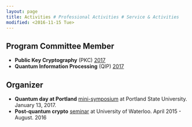 ```yaml
---
layout: page
title: Activities # Professional Activities # Service & Activities
modified: <2016-11-15 Tue>
---
```

## Program Committee Member
*   **Public Key Cryptography** (PKC) [2017](http://www.iacr.org/workshops/pkc2017/index.php)
*   **Quantum Information Processing** (QIP) [2017](https://www.stationq.com/qip-2017/)

## Organizer
*  **Quantum day at Portland** [mini-symposium]({{base}}/activity/w17qpdx) at Portland State University. January 13, 2017.
*   **Post-quantum crypto** [seminar](https://sites.google.com/site/uwaterloopqcrypto/) at University of Waterloo. April 2015 - August. 2016
